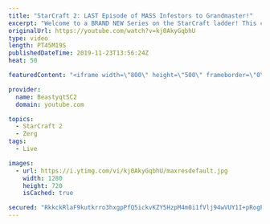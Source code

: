 ```yaml
---
title: "StarCraft 2: LAST Episode of MASS Infestors to Grandmaster!"
excerpt: "Welcome to a BRAND NEW Series on the StarCraft ladder! This challenege is called \"Infestors to GM,\" where I play Mass Infestors and try to get to Grandmaster! I am allowing myself to make Queens as well, but other than that, the gameplan is INFESTORS!!!  Also, I will begin to make videos featuring strategies,"
originalUrl: https://youtube.com/watch?v=kj0AkyGqbhU
type: video
length: PT45M19S
publishedDateTime: 2019-11-23T13:56:24Z
heat: 50

featuredContent: "<iframe width=\"800\" height=\"500\" frameborder=\"0\" src=\"https://www.youtube.com/embed/kj0AkyGqbhU\" allow=\"accelerometer; autoplay; encrypted-media; gyroscope; picture-in-picture\" allowfullscreen></iframe>"

provider:
  name: BeastyqtSC2
  domain: youtube.com

topics:
  - StarCraft 2
  - Zerg
tags:
  - Live

images:
  - url: https://i.ytimg.com/vi/kj0AkyGqbhU/maxresdefault.jpg
    width: 1280
    height: 720
    isCached: true

secured: "RkkckRlaF9kutkrro3hxgpPfQ5ickvKZY5HzpM4m0i1fVlj94wVUY1I+pRogP812uvKxu3BeVd8Osu82ClVjD15WaDJgYRTqi0Eh4PGPXrFFVNigPYQhm6KX0GYBckn4Ez5JdLVYgNTUfTzDwYPb4n87N7xE89R1QnTUf/LZ8z6zPn0X/VWw8vdC9JvRjsZgGGhG37hCIJw1Vp+YZBRctvMg3FyUC31w7iVeOEHLIkqNyUNurEYOLda30kXOXcLondKZAy8q9q70RYB2yGwKYa+FN0Lz70iY/d0t9vOPMttNkss056sNzPEVK4QuCexAerAf6I+duxeRU/PXVOGkPolAt0rKLKpoENTbNwRPFW3Ennzpt1iUbRwkPe2qmYTFGdVqyuqXMyZaMH7P91h84vmot6823y65rNjLAJb5BwY=;ZoGuXgtAL7jXOUbBN/6TtQ=="
---
```


